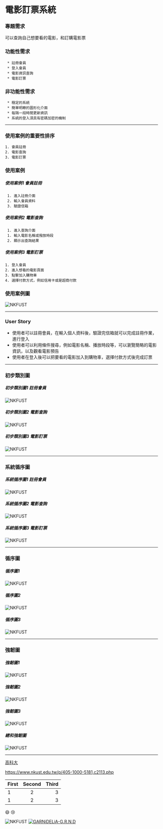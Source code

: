 
#  電影訂票系統

### 專題需求
 可以查詢自己想要看的電影，和訂購電影票
 
### 功能性需求

```
 * 註冊會員 
 * 登入會員
 * 電影資訊查詢
 * 電影訂票
``` 
### 非功能性需求

```
 * 穩定的系統
 * 簡單明瞭的圖形化介面
 * 每隔一段時間更新資訊
 * 系統的登入須具有密碼加密的機制
 ```
***
### 使用案例的重要性排序
```
1. 會員註冊
2. 電影查詢
3. 電影訂票
```
### 使用案例
##### 使用案例1 會員註冊
```
 1. 進入註冊介面
 2. 輸入會員資料
 3. 驗證信箱
```
##### 使用案例2 電影查詢
```
 1. 進入查詢介面
 1. 輸入電影名稱或撥放時段
 2. 顯示出查詢結果
```
 ##### 使用案例3 電影訂票
 ```
 1. 登入會員
 2. 進入想看的電影頁面
 3. 點擊加入購物車
 4. 選擇付款方式，例如信用卡或是超商付款
```
### 使用案例圖
![NKFUST](uc.PNG "使用案例圖")
***
### User Story
 * 使用者可以註冊會員，在輸入個人資料後，驗證完信箱就可以完成註冊作業，進行登入 
 * 使用者可以利用條件搜尋，例如電影名稱、播放時段等，可以瀏覽簡略的電影資訊，以及觀看電影預告
 * 使用者在登入後可以把要看的電影加入到購物車，選擇付款方式後完成訂票
***
### 初步類別圖
##### 初步類別圖1 註冊會員
![NKFUST](初步類別圖1.jpg "初步類別圖1")

##### 初步類別圖2 電影查詢
![NKFUST](初步類別圖2.jpg "初步類別圖2")

##### 初步類別圖3 電影訂票
![NKFUST](初步類別圖3.jpg "初步類別圖3")
***
### 系統循序圖

##### 系統循序圖1 註冊會員
![NKFUST](s1.PNG "系統循序圖1")

##### 系統循序圖2 電影查詢
![NKFUST](s2.PNG "系統循序圖2")

##### 系統循序圖3 電影訂票
![NKFUST](s3.PNG "系統循序圖3")
***
### 循序圖
##### 循序圖1
![NKFUST](循序圖1.jpg "循序圖1")
##### 循序圖2
![NKFUST](循序圖2.jpg "循序圖2")
##### 循序圖3
![NKFUST](循序圖3.jpg "循序圖3")
***
### 強韌圖
##### 強韌圖1
![NKFUST](強韌圖1.jpg "強韌圖1")
##### 強韌圖2
![NKFUST](強韌圖2.jpg "強韌圖2")
##### 強韌圖3
![NKFUST](強韌圖3.jpg "強韌圖3")
##### 總和強韌圖
![NKFUST](強韌圖.jpg "強韌圖")
***
[高科大](https://www.nkust.edu.tw/p/405-1000-5181,c2113.php)

<https://www.nkust.edu.tw/p/405-1000-5181,c2113.php>

|First|Second|Third|
|:------|:------:|------:|
|1|2|3|
|1|2|3|

:smile:
:cry:

![NKFUST](nkust.png "第一科大")
[![GARNiDELiA-G.R.N.D](https://img.youtube.com/vi/WCDY2gm0NH0/0.jpg)](https://youtu.be/WCDY2gm0NH0 "GARNiDELiA-G.R.N.D")





